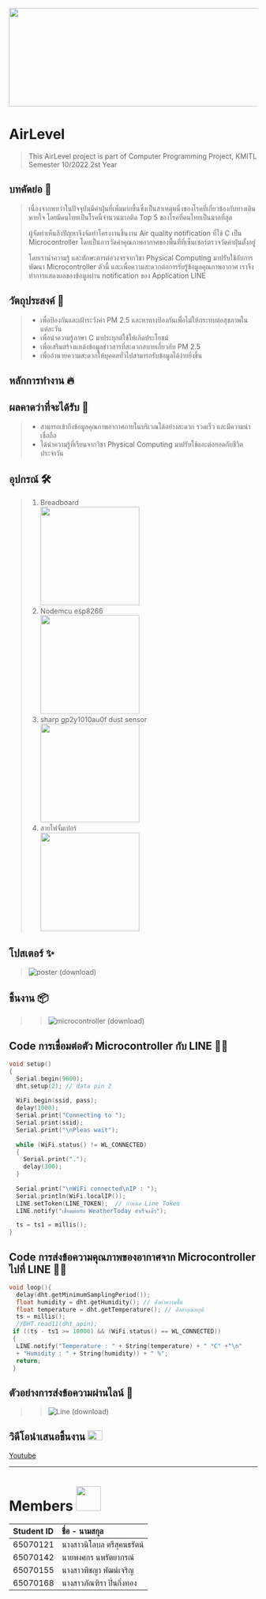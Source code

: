 <img src="https://github.com/MadaMun/AirLevel/assets/94043213/af91afbb-a329-4d53-97ef-05f6169e0fa6" width=1100 height="200" /></br>
# AirLevel
> This AirLevel project is part of Computer Programming Project, KMITL Semester 10/2022 2st Year
 ## บทคัดย่อ 📝
> เนื่องจากพบว่าในปัจจุบันมีค่าฝุ่นที่เพิ่มมากขึ้นซึ่งเป็นสาเหตุหนึ่งของโรคที่เกี่ยวข้องกับทางเดินหายใจ โดยมีคนไทยเป็นโรคนี้จำนวนมากติด Top 5 ของโรคที่คนไทยเป็นมากที่สุด
>    
> ผู้จัดทำเห็นถึงปัญหาจึงจัดทำโครงงานชิ้นงาน Air quality notification ที่ใช้ C เป็น Microcontroller โดยเป็นการวัดค่าคุณภาพอากาศของพื้นที่ที่เซ็นเซอร์ตรวจวัดค่าฝุ่นตั้งอยู่  
>
> โดยเรานำความรู้ และทักษะการต่อวงจรจากวิชา Physical Computing มาปรับใช้กับการพัฒนา Microcontroller ตัวนี้ และเพื่อความสะดวกต่อการรับรู้ข้อมูลคุณภาพอากาศ เราจึงทำการแสดงผลของข้อมูลผ่าน notification ของ Application LINE
## วัตถุประสงค์ :triangular_flag_on_post:
> * เพื่อป้องกันและเฝ้าระวังค่า PM 2.5 และหาทางป้องกันเพื่อไม่ให้กระทบต่อสุขภาพในแต่ละวัน
> * เพื่อนำความรู้ภาษา C มาประยุกต์ใช้ให้เกิดประโยชน์
> * เพื่อเสริมสร้างแหล่งข้อมูลข่าวสารที่สะดวกสบายเกี่ยวกับ PM 2.5
> * เพื่ออำนวยความสะดวกให้บุคคลทั่วไปสามารถรับข้อมูลได้ง่ายยิ่งขึ้น
## หลักการทำงาน 🔥
## ผลคาดว่าที่จะได้รับ 💫
> * สามารถเข้าถึงข้อมูลคุณภาพอากาศภายในบริเวณได้อย่างสะดวก รวดเร็ว และมีความน่าเชื่อถือ
> * ได้นำความรู้ที่เรียนจากวิชา Physical Computing มาปรับใช้และต่อยอดกับชีวิตประจำวัน
## อุปกรณ์ 🛠
> 1. Breadboard  
> <img src="https://github.com/MadaMun/language_C/assets/94043213/4f984cb9-8093-4ce5-9acf-8c4d924d9c1b" width="200" height="200" /></br> 
> 2. Nodemcu esp8266  
> <img src="https://github.com/MadaMun/language_C/assets/94043213/7a771aa4-5dcf-404d-b279-35bdd114d90d" width="200" height="200" /></br> 
> 3. sharp gp2y1010au0f dust sensor  
> <img src="https://github.com/MadaMun/language_C/assets/94043213/27dc01a0-2a05-4140-9624-31254541cdd0" width="200" height="200" /></br> 
> 4. สายไฟจั้มเปอร์  
> <img src="https://github.com/MadaMun/language_C/assets/94043213/9d675d9f-e22b-484d-ae68-75eed5378bcc" width="200" height="200" /></br> 


## โปสเตอร์ ✨
> ![poster (download)](https://media.discordapp.net/attachments/865671142626033694/974339698401116220/poster_compro.jpg?width=496&height=702)
## ชิ้นงาน 📦️
> >  ![microcontroller (download)](https://media.discordapp.net/attachments/865671142626033694/974340163226456105/279963943_378952927534906_8536625025542008159_n.jpg?width=526&height=701)
## Code การเชื่อมต่อตัว Microcontroller กับ LINE 🧑‍💻
```C
void setup()
{
  Serial.begin(9600);
  dht.setup(2); // data pin 2
  
  WiFi.begin(ssid, pass); 
  delay(1000);
  Serial.print("Connecting to ");
  Serial.print(ssid);
  Serial.print("\nPleas wait"); 
  
  while (WiFi.status() != WL_CONNECTED) 
  {
    Serial.print(".");
    delay(300);
  }
  
  Serial.print("\nWiFi connected\nIP : ");
  Serial.println(WiFi.localIP());
  LINE.setToken(LINE_TOKEN);  // กำหนด Line Token
  LINE.notify("เชื่อมต่อกับ WeatherToday สำเร็จเเล้ว");

  ts = ts1 = millis();
}
```
## Code การส่งข้อความคุณภาพของอากาศจาก Microcontroller ไปที่ LINE 🧑‍💻
```C
void loop(){
  delay(dht.getMinimumSamplingPeriod());
  float humidity = dht.getHumidity(); // ดึงค่าความชื้น
  float temperature = dht.getTemperature(); // ดึงค่าอุณหภูมิ
  ts = millis();
  //DHT.read11(dht_apin);
 if ((ts - ts1 >= 10000) && (WiFi.status() == WL_CONNECTED))
 { 
  LINE.notify("Temperature : " + String(temperature) + " °C" +"\n"
  + "Humidity : " + String(humidity)) + " %";
  return;
 } 
```
## ตัวอย่างการส่งข้อความผ่านไลน์ 💬
> >  ![Line (download)](https://media.discordapp.net/attachments/865671142626033694/974340163775905892/279510677_733612044304531_965625920282107422_n.png?width=324&height=701)

## วิดีโอนำเสนอชิ้นงาน <img src="https://github.com/MadaMun/language_C/assets/94043213/7491e0c9-fac8-49c1-893c-e50b9d82b7f8" width="30" height="20" />

[Youtube](https://www.youtube.com/watch?v=nYhOadwQpEU)

---
# Members <img src="https://www.iwlconsulting.com/wp-content/uploads/2020/09/teamwork-icon-200x200-1.gif"  width="50">

| Student ID | ชื่อ - นามสกุล |
| :--------  | :-------- |
|   65070121 |   นางสาวนิโลบล ตรีสุคนธรัตน์ |
|   65070142 |   	นายพงศกร นพรัตยาภรณ์   |
|   65070155 |   	นางสาวพิชญา พัฒน์เจริญ  |
|   65070168   |   นางสาวภัณฑิรา ปิ่นกิ่งทอง |
